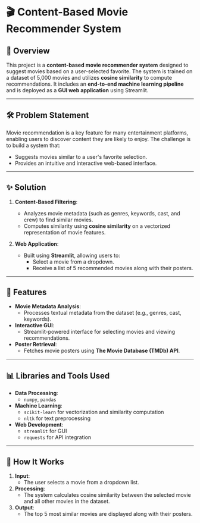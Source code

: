# 🎬 Content-Based Movie Recommender System

## 📖 Overview
This project is a **content-based movie recommender system** designed to suggest movies based on a user-selected favorite. The system is trained on a dataset of 5,000 movies and utilizes **cosine similarity** to compute recommendations. It includes an **end-to-end machine learning pipeline** and is deployed as a **GUI web application** using Streamlit.

---

## 🛠️ Problem Statement
Movie recommendation is a key feature for many entertainment platforms, enabling users to discover content they are likely to enjoy. The challenge is to build a system that:
- Suggests movies similar to a user's favorite selection.
- Provides an intuitive and interactive web-based interface.

---

## ✨ Solution
1. **Content-Based Filtering**:
   - Analyzes movie metadata (such as genres, keywords, cast, and crew) to find similar movies.
   - Computes similarity using **cosine similarity** on a vectorized representation of movie features.

2. **Web Application**:
   - Built using **Streamlit**, allowing users to:
     - Select a movie from a dropdown.
     - Receive a list of 5 recommended movies along with their posters.

---

## 📝 Features
- **Movie Metadata Analysis**:
  - Processes textual metadata from the dataset (e.g., genres, cast, keywords).
- **Interactive GUI**:
  - Streamlit-powered interface for selecting movies and viewing recommendations.
- **Poster Retrieval**:
  - Fetches movie posters using **The Movie Database (TMDb) API**.

---

## 📊 Libraries and Tools Used
- **Data Processing**:
  - `numpy`, `pandas`
- **Machine Learning**:
  - `scikit-learn` for vectorization and similarity computation
  - `nltk` for text preprocessing
- **Web Development**:
  - `streamlit` for GUI
  - `requests` for API integration

---

## 🚀 How It Works
1. **Input**: 
   - The user selects a movie from a dropdown list.
2. **Processing**:
   - The system calculates cosine similarity between the selected movie and all other movies in the dataset.
3. **Output**:
   - The top 5 most similar movies are displayed along with their posters.
